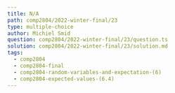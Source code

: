 ```yaml
---
title: N/A
path: comp2804/2022-winter-final/23
type: multiple-choice
author: Michiel Smid
question: comp2804/2022-winter-final/23/question.ts
solution: comp2804/2022-winter-final/23/solution.md
tags:
  - comp2804
  - comp2804-final
  - comp2804-random-variables-and-expectation-(6)
  - comp2804-expected-values-(6.4)
---
```

